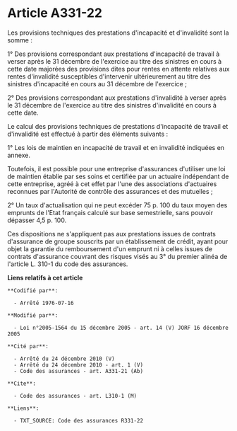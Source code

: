 # Article A331-22

Les provisions techniques des prestations d'incapacité et d'invalidité sont la somme :

1° Des provisions correspondant aux prestations d'incapacité de travail à verser après le 31 décembre de l'exercice au titre
des sinistres en cours à cette date majorées des provisions dites pour rentes en attente relatives aux rentes d'invalidité
susceptibles d'intervenir ultérieurement au titre des sinistres d'incapacité en cours au 31 décembre de l'exercice ;

2° Des provisions correspondant aux prestations d'invalidité à verser après le 31 décembre de l'exercice au titre des
sinistres d'invalidité en cours à cette date.

Le calcul des provisions techniques de prestations d'incapacité de travail et d'invalidité est effectué à partir des éléments
suivants :

1° Les lois de maintien en incapacité de travail et en invalidité indiquées en annexe.

Toutefois, il est possible pour une entreprise d'assurances d'utiliser une loi de maintien établie par ses soins et certifiée
par un actuaire indépendant de cette entreprise, agréé à cet effet par l'une des associations d'actuaires reconnues par
l'Autorité de contrôle des assurances et des mutuelles ;

2° Un taux d'actualisation qui ne peut excéder 75 p. 100 du taux moyen des emprunts de l'Etat français calculé sur base
semestrielle, sans pouvoir dépasser 4,5 p. 100.

Ces dispositions ne s'appliquent pas aux prestations issues de contrats d'assurance de groupe souscrits par un établissement
de crédit, ayant pour objet la garantie du remboursement d'un emprunt ni à celles issues de contrats d'assurance couvrant des
risques visés au 3° du premier alinéa de l'article L. 310-1 du code des assurances.

**Liens relatifs à cet article**

	**Codifié par**:

	  - Arrêté 1976-07-16

	**Modifié par**:

	  - Loi n°2005-1564 du 15 décembre 2005 - art. 14 (V) JORF 16 décembre 2005

	**Cité par**:

	  - Arrêté du 24 décembre 2010 (V)
	  - Arrêté du 24 décembre 2010 - art. 1 (V)
	  - Code des assurances - art. A331-21 (Ab)

	**Cite**:

	  - Code des assurances - art. L310-1 (M)

	**Liens**:

	  - TXT_SOURCE: Code des assurances R331-22
